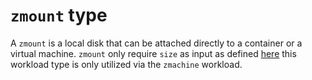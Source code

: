 # `zmount` type
A `zmount` is a local disk that can be attached directly to a container or a virtual machine. `zmount` only require `size` as input as defined [here](https://github.com/threefoldtech/zos/blob/main/pkg/gridtypes/zos/zmount.go) this workload type is only utilized via the `zmachine` workload.
